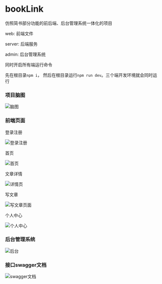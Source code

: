 
# bookLink
仿照简书部分功能的前后端、后台管理系统一体化的项目


web: 前端文件

server: 后端服务

admin: 后台管理系统

同时开启所有端运行命令

先在根目录`npm i`， 然后在根目录运行`npm run dev`。三个端开发环境就会同时运行

### 项目脑图
![脑图](https://lwcreber.github.io/images/booklink/脑图.png)


### 前端页面

登录注册

![登录注册](https://lwcreber.github.io/images/booklink/登录注册.png)

首页

![首页](https://lwcreber.github.io/images/booklink/首页.png)

文章详情

![详情页](https://lwcreber.github.io/images/booklink/文章详情.png)



写文章

![写文章页面](https://lwcreber.github.io/images/booklink/写文章.png)

个人中心

![个人中心](https://lwcreber.github.io/images/booklink/个人中心.png)



### 后台管理系统

![后台](https://lwcreber.github.io/images/booklink/后台.png)



### 接口swagger文档

![swagger文档](https://lwcreber.github.io/images/booklink/swagger文档.png)